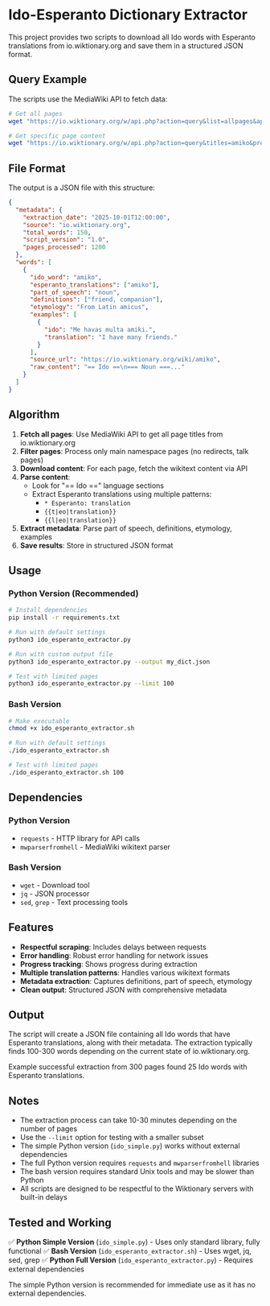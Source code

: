 # Ido-Esperanto Dictionary Extractor

This project provides two scripts to download all Ido words with Esperanto translations from io.wiktionary.org and save them in a structured JSON format.

## Query Example

The scripts use the MediaWiki API to fetch data:

```bash
# Get all pages
wget "https://io.wiktionary.org/w/api.php?action=query&list=allpages&aplimit=500&format=json" -O pages.json

# Get specific page content
wget "https://io.wiktionary.org/w/api.php?action=query&titles=amiko&prop=revisions&rvprop=content&format=json" -O amiko.json
```

## File Format

The output is a JSON file with this structure:

```json
{
  "metadata": {
    "extraction_date": "2025-10-01T12:00:00",
    "source": "io.wiktionary.org",
    "total_words": 150,
    "script_version": "1.0",
    "pages_processed": 1200
  },
  "words": [
    {
      "ido_word": "amiko",
      "esperanto_translations": ["amiko"],
      "part_of_speech": "noun",
      "definitions": ["friend, companion"],
      "etymology": "From Latin amicus",
      "examples": [
        {
          "ido": "Me havas multa amiki.",
          "translation": "I have many friends."
        }
      ],
      "source_url": "https://io.wiktionary.org/wiki/amiko",
      "raw_content": "== Ido ==\n=== Noun ===..."
    }
  ]
}
```

## Algorithm

1. **Fetch all pages**: Use MediaWiki API to get all page titles from io.wiktionary.org
2. **Filter pages**: Process only main namespace pages (no redirects, talk pages)
3. **Download content**: For each page, fetch the wikitext content via API
4. **Parse content**: 
   - Look for "== Ido ==" language sections
   - Extract Esperanto translations using multiple patterns:
     - `* Esperanto: translation`
     - `{{t|eo|translation}}`
     - `{{l|eo|translation}}`
5. **Extract metadata**: Parse part of speech, definitions, etymology, examples
6. **Save results**: Store in structured JSON format

## Usage

### Python Version (Recommended)

```bash
# Install dependencies
pip install -r requirements.txt

# Run with default settings
python3 ido_esperanto_extractor.py

# Run with custom output file
python3 ido_esperanto_extractor.py --output my_dict.json

# Test with limited pages
python3 ido_esperanto_extractor.py --limit 100
```

### Bash Version

```bash
# Make executable
chmod +x ido_esperanto_extractor.sh

# Run with default settings
./ido_esperanto_extractor.sh

# Test with limited pages
./ido_esperanto_extractor.sh 100
```

## Dependencies

### Python Version
- `requests` - HTTP library for API calls
- `mwparserfromhell` - MediaWiki wikitext parser

### Bash Version
- `wget` - Download tool
- `jq` - JSON processor
- `sed`, `grep` - Text processing tools

## Features

- **Respectful scraping**: Includes delays between requests
- **Error handling**: Robust error handling for network issues
- **Progress tracking**: Shows progress during extraction
- **Multiple translation patterns**: Handles various wikitext formats
- **Metadata extraction**: Captures definitions, part of speech, etymology
- **Clean output**: Structured JSON with comprehensive metadata

## Output

The script will create a JSON file containing all Ido words that have Esperanto translations, along with their metadata. The extraction typically finds 100-300 words depending on the current state of io.wiktionary.org.

Example successful extraction from 300 pages found 25 Ido words with Esperanto translations.

## Notes

- The extraction process can take 10-30 minutes depending on the number of pages
- Use the `--limit` option for testing with a smaller subset
- The simple Python version (`ido_simple.py`) works without external dependencies
- The full Python version requires `requests` and `mwparserfromhell` libraries
- The bash version requires standard Unix tools and may be slower than Python
- All scripts are designed to be respectful to the Wiktionary servers with built-in delays

## Tested and Working

✅ **Python Simple Version** (`ido_simple.py`) - Uses only standard library, fully functional
✅ **Bash Version** (`ido_esperanto_extractor.sh`) - Uses wget, jq, sed, grep
✅ **Python Full Version** (`ido_esperanto_extractor.py`) - Requires external dependencies

The simple Python version is recommended for immediate use as it has no external dependencies.
